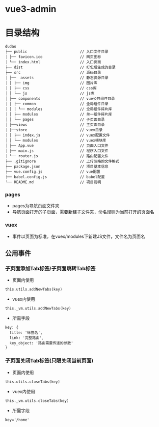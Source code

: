 # vue3-admin

# 目录结构
```
dudao
├── public                        // 入口文件目录
│ ├── favicon.ico                 // 网页图标
│ └── index.html                  // 入口页面
├── dist                          // 打包后生成的目录
├── src                           // 源码目录
│ ├──  assets                     // 静态资源目录
│ │ ├── img                       // 图片库
│ │ ├── css                       // css库
│ │ └── js                        // js库
│ ├── components                  // vue公共组件目录
│ │ ├── common                    // 全局组件目录
│ │ │ └── modules                 // 全局组件碎片库
│ │ ├── modules                   // 单一组件碎片库
│ │ └── pages                     // 子页面目录
│ ├──views                        // 主页面目录
│ ├──store                        // vuex目录
│ │ ├── index.js                  // vuex配置文件
│ │ └── modules                   // vuex模块库
│ ├── App.vue                     // 页面入口文件
│ ├── main.js                     // 程序入口文件
│ └── router.js                   // 路由配置文件
├── .gitignore                    // 上传忽略的文件格式
├── package.json                  // 项目基本信息
├── vue.config.js                 // vue配置
├── babel.config.js               // babel配置
└── README.md                     // 项目说明
```

### pages
  * pages为导航页面文件夹
  * 导航页面打开的子页面，需要新建子文件夹，命名规则为当前打开的页面名

### vuex
  * 事件以页面为标准，在vuex/modules下新建JS文件，文件名为页面名

## 公用事件

###  子页面添加Tab标签/子页面跳转Tab标签
* 页面内使用
```
this.utils.addNewTabs(key)
```

* vuex内使用
```
this._vm.utils.addNewTabs(key)
```

* 所需字段
```
key: {
  title: '标签名',
  link: '完整路由',
  key_object: '路由需要传递的参数'
}
```
### 子页面关闭Tab标签(只限关闭当前页面)
* 页面内使用
```
this.utils.closeTabs(key)
```

* vuex内使用
```
this._vm.utils.closeTabs(key)
```
* 所需字段
```
key='/home'
```
